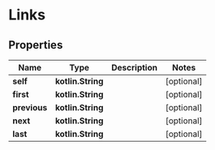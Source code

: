 
# Links

## Properties
Name | Type | Description | Notes
------------ | ------------- | ------------- | -------------
**self** | **kotlin.String** |  |  [optional]
**first** | **kotlin.String** |  |  [optional]
**previous** | **kotlin.String** |  |  [optional]
**next** | **kotlin.String** |  |  [optional]
**last** | **kotlin.String** |  |  [optional]



